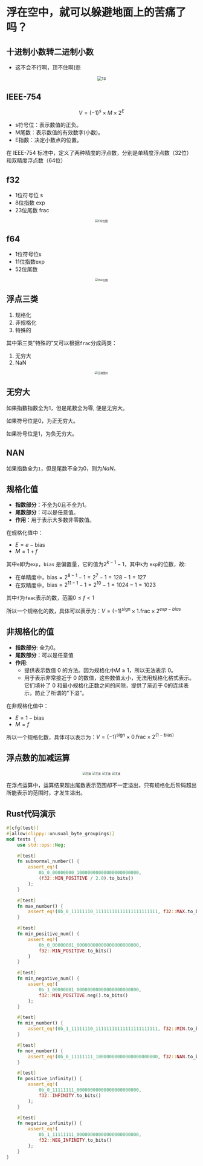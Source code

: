 # 浮在空中，就可以躲避地面上的苦痛了吗？

## 十进制小数转二进制小数

- 这不会不行啊，顶不住啊(悲
<div align="center">
  <img src="./media_9/13.png" alt="13" style="zoom:75%;"/>
</div>

## IEEE-754

$$
V = (-1)^s \times M \times 2^E
$$

- s符号位：表示数值的正负。
- M尾数：表示数值的有效数字(小数)。
- E指数：决定小数点的位置。

在 IEEE-754 标准中，定义了两种精度的浮点数，分别是单精度浮点数（32位）和双精度浮点数（64位）

## f32

- 1位符号位 s
- 8位指数 exp
- 23位尾数 frac

<div align="center">
<img src="https://pic4.zhimg.com/v2-cffb9e9152d8face297746e419283f9f_r.jpg" alt="f32位图" style="zoom:50%;" />
</div>

## f64

- 1位符号位s
- 11位指数exp
- 52位尾数

<div align="center">
  <img src="https://pic1.zhimg.com/80/v2-01ec880882e798311a6dae815263d488_1440w.webp" alt="f64位图" style="zoom:50%;"/>
</div>

## 浮点三类

1. 规格化
2. 非规格化
3. 特殊的

其中第三类“特殊的”又可以根据`frac`分成两类：

1. 无穷大
2. NaN

<div align="center">
  <img src="./media_9/1.png" alt="王道图片" style="zoom:50%;"/>
</div>

## 无穷大

如果指数指数全为1，但是尾数全为零, 便是无穷大。

如果符号位是0，为正无穷大。

如果符号位是1，为负无穷大。

## NAN

如果指数全为`1`，但是尾数不全为0，则为*NaN*。

## 规格化值

- **指数部分**：不全为0且不全为1。
- **尾数部分**：可以是任意值。
- **作用**：用于表示大多数非零数值。

在规格化值中：

- $E = e - \text{bias}$
- $M = 1 +f$

其中`e`即为`exp`，`bias` 是偏置量，它的值为$2^{k-1} - 1$，其中`k`为 `exp`的位数，故:

- 在单精度中，$\text{bias} = 2^{8 - 1} - 1 = 2^{7} - 1 = 128 - 1 = 127$
- 在双精度中，$\text{bias} = 2^{11 -1} - 1 = 2^{10} - 1 = 1024 - 1 = 1023$

其中`f`为`feac`表示的数，范围$0 \le f < 1$

所以一个规格化的数，具体可以表示为：$V = (-1)^{\text{sign}} \times 1.\text{frac} \times 2^{exp - bias}$

## 非规格化的值

- **指数部分**: 全为0。
- **尾数部分**：可以是任意值
- **作用**:
  - 提供表示数值 0 的方法。因为规格化中$M\ge1$，所以无法表示 0。
  - 用于表示非常接近于 0 的数值，这些数值太小，无法用规格化格式表示。它们填补了 0 和最小规格化正数之间的间隙，提供了渐近于 0的连续表示，防止了所谓的“下溢”。

在非规格化值中：

- $E = 1 - \text{bias}$
- $M = f$

所以一个规格化数，具体可以表示为：$V = (-1)^{\text{sign}} \times 0.\text{frac} \times 2^{(1-\text{bias})}$

## 浮点数的加减运算

<div align="center">
  <img src="./media_9/2.png" alt="王道" style="zoom:50%;"/>
  <img src="./media_9/3.png" alt="王道" style="zoom:50%;"/>
  <img src="./media_9/4.png" alt="王道" style="zoom:50%;"/>
  <img src="./media_9/5.png" alt="王道" style="zoom:50%;"/>
</div>

在浮点运算中，运算结果超出尾数表示范围却不一定溢出，只有规格化后阶码超出所能表示的范围时，才发生溢出。

## Rust代码演示

```rust
#[cfg(test)]
#[allow(clippy::unusual_byte_groupings)]
mod tests {
    use std::ops::Neg;

    #[test]
    fn subnormal_number() {
        assert_eq!(
            0b_0_00000000_10000000000000000000000,
            (f32::MIN_POSITIVE / 2.0).to_bits()
        );
    }

    #[test]
    fn max_number() {
        assert_eq!(0b_0_11111110_11111111111111111111111, f32::MAX.to_bits());
    }

    #[test]
    fn min_positive_num() {
        assert_eq!(
            0b_0_00000001_00000000000000000000000,
            f32::MIN_POSITIVE.to_bits()
        )
    }

    #[test]
    fn min_negative_num() {
        assert_eq!(
            0b_1_00000001_00000000000000000000000,
            f32::MIN_POSITIVE.neg().to_bits()
        );
    }

    #[test]
    fn min_number() {
        assert_eq!(0b_1_11111110_11111111111111111111111, f32::MIN.to_bits());
    }

    #[test]
    fn non_number() {
        assert_eq!(0b_0_11111111_10000000000000000000000, f32::NAN.to_bits());
    }

    #[test]
    fn positive_infinity() {
        assert_eq!(
            0b_0_11111111_00000000000000000000000,
            f32::INFINITY.to_bits()
        );
    }

    #[test]
    fn negative_infinity() {
        assert_eq!(
            0b_1_11111111_00000000000000000000000,
            f32::NEG_INFINITY.to_bits()
        );
    }
}
```
